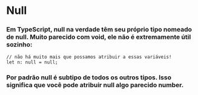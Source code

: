 # Null
### Em TypeScript,  null na verdade têm seu próprio tipo nomeado de null. Muito parecido com void, ele não é extremamente útil sozinho:
```
// não há muito mais que possamos atribuir a essas variáveis!
let n: null = null;
```
### Por padrão null é subtipo de todos os outros tipos. Isso significa que você pode atribuir null algo parecido number.
